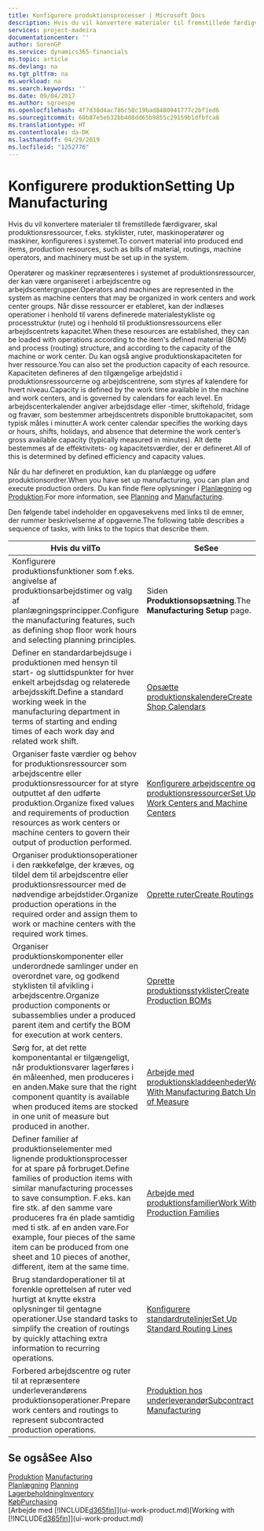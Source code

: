 ```yaml
---
title: Konfigurere produktionsprocesser | Microsoft Docs
description: Hvis du vil konvertere materialer til fremstillede færdigvarer, skal produktionsressourcer, f.eks. styklister, ruter, maskinoperatører og maskiner, konfigureres i systemet.
services: project-madeira
documentationcenter: ''
author: SorenGP
ms.service: dynamics365-financials
ms.topic: article
ms.devlang: na
ms.tgt_pltfrm: na
ms.workload: na
ms.search.keywords: ''
ms.date: 09/04/2017
ms.author: sgroespe
ms.openlocfilehash: 4f7d38d4ac786c58c19bad8480941777c2bf1ed6
ms.sourcegitcommit: 60b87e5eb32bb408dd65b9855c29159b1dfbfca8
ms.translationtype: HT
ms.contentlocale: da-DK
ms.lasthandoff: 04/29/2019
ms.locfileid: "1252776"
---
```

# <a name="setting-up-manufacturing"></a><span data-ttu-id="19a35-103">Konfigurere produktion</span><span class="sxs-lookup"><span data-stu-id="19a35-103">Setting Up Manufacturing</span></span>
<span data-ttu-id="19a35-104">Hvis du vil konvertere materialer til fremstillede færdigvarer, skal produktionsressourcer, f.eks. styklister, ruter, maskinoperatører og maskiner, konfigureres i systemet.</span><span class="sxs-lookup"><span data-stu-id="19a35-104">To convert material into produced end items, production resources, such as bills of material, routings, machine operators, and machinery must be set up in the system.</span></span>

<span data-ttu-id="19a35-105">Operatører og maskiner repræsenteres i systemet af produktionsressourcer, der kan være organiseret i arbejdscentre og arbejdscentergrupper.</span><span class="sxs-lookup"><span data-stu-id="19a35-105">Operators and machines are represented in the system as machine centers that may be organized in work centers and work center groups.</span></span> <span data-ttu-id="19a35-106">Når disse ressourcer er etableret, kan der indlæses operationer i henhold til varens definerede materialestykliste og processtruktur (rute) og i henhold til produktionsressourcens eller arbejdscentrets kapacitet.</span><span class="sxs-lookup"><span data-stu-id="19a35-106">When these resources are established, they can be loaded with operations according to the item's defined material (BOM) and process (routing) structure, and according to the capacity of the machine or work center.</span></span> <span data-ttu-id="19a35-107">Du kan også angive produktionskapaciteten for hver ressource.</span><span class="sxs-lookup"><span data-stu-id="19a35-107">You can also set the production capacity of each resource.</span></span> <span data-ttu-id="19a35-108">Kapaciteten defineres af den tilgængelige arbejdstid i produktionsressourcerne og arbejdscentrene, som styres af kalendere for hvert niveau.</span><span class="sxs-lookup"><span data-stu-id="19a35-108">Capacity is defined by the work time available in the machine and work centers, and is governed by calendars for each level.</span></span> <span data-ttu-id="19a35-109">En arbejdscenterkalender angiver arbejdsdage eller -timer, skiftehold, fridage og fravær, som bestemmer arbejdscentrets disponible bruttokapacitet, som typisk måles i minutter.</span><span class="sxs-lookup"><span data-stu-id="19a35-109">A work center calendar specifies the working days or hours, shifts, holidays, and absence that determine the work center’s gross available capacity (typically measured in minutes).</span></span> <span data-ttu-id="19a35-110">Alt dette bestemmes af de effektivitets- og kapacitetsværdier, der er defineret.</span><span class="sxs-lookup"><span data-stu-id="19a35-110">All of this is determined by defined efficiency and capacity values.</span></span>  

<span data-ttu-id="19a35-111">Når du har defineret en produktion, kan du planlægge og udføre produktionsordrer.</span><span class="sxs-lookup"><span data-stu-id="19a35-111">When you have set up manufacturing, you can plan and execute production orders.</span></span> <span data-ttu-id="19a35-112">Du kan finde flere oplysninger i [Planlægning](production-planning.md) og [Produktion](production-manage-manufacturing.md).</span><span class="sxs-lookup"><span data-stu-id="19a35-112">For more information, see [Planning](production-planning.md) and [Manufacturing](production-manage-manufacturing.md).</span></span>  

 <span data-ttu-id="19a35-113">Den følgende tabel indeholder en opgavesekvens med links til de emner, der rummer beskrivelserne af opgaverne.</span><span class="sxs-lookup"><span data-stu-id="19a35-113">The following table describes a sequence of tasks, with links to the topics that describe them.</span></span>   

|<span data-ttu-id="19a35-114">**Hvis du vil**</span><span class="sxs-lookup"><span data-stu-id="19a35-114">**To**</span></span>|<span data-ttu-id="19a35-115">**Se**</span><span class="sxs-lookup"><span data-stu-id="19a35-115">**See**</span></span>|  
|------------|-------------|  
|<span data-ttu-id="19a35-116">Konfigurere produktionsfunktioner som f.eks. angivelse af produktionsarbejdstimer og valg af planlægningsprincipper.</span><span class="sxs-lookup"><span data-stu-id="19a35-116">Configure the manufacturing features, such as defining shop floor work hours and selecting planning principles.</span></span>|<span data-ttu-id="19a35-117">Siden **Produktionsopsætning**.</span><span class="sxs-lookup"><span data-stu-id="19a35-117">The **Manufacturing Setup** page.</span></span>|  
|<span data-ttu-id="19a35-118">Definer en standardarbejdsuge i produktionen med hensyn til start- og sluttidspunkter for hver enkelt arbejdsdag og relaterede arbejdsskift.</span><span class="sxs-lookup"><span data-stu-id="19a35-118">Define a standard working week in the manufacturing department in terms of starting and ending times of each work day and related work shift.</span></span>|[<span data-ttu-id="19a35-119">Opsætte produktionskalendere</span><span class="sxs-lookup"><span data-stu-id="19a35-119">Create Shop Calendars</span></span>](production-how-to-create-work-center-calendars.md)|  
|<span data-ttu-id="19a35-120">Organiser faste værdier og behov for produktionsressourcer som arbejdscentre eller produktionsressourcer for at styre outputtet af den udførte produktion.</span><span class="sxs-lookup"><span data-stu-id="19a35-120">Organize fixed values and requirements of production resources as work centers or machine centers to govern their output of production performed.</span></span>|[<span data-ttu-id="19a35-121">Konfigurere arbejdscentre og produktionsressourcer</span><span class="sxs-lookup"><span data-stu-id="19a35-121">Set Up Work Centers and Machine Centers</span></span>](production-how-to-set-up-work-and-machine-centers.md)|
|<span data-ttu-id="19a35-122">Organiser produktionsoperationer i den rækkefølge, der kræves, og tildel dem til arbejdscentre eller produktionsressourcer med de nødvendige arbejdstider.</span><span class="sxs-lookup"><span data-stu-id="19a35-122">Organize production operations in the required order and assign them to work or machine centers with the required work times.</span></span>|[<span data-ttu-id="19a35-123">Oprette ruter</span><span class="sxs-lookup"><span data-stu-id="19a35-123">Create Routings</span></span>](production-how-to-create-routings.md)|
|<span data-ttu-id="19a35-124">Organiser produktionskomponenter eller underordnede samlinger under en overordnet vare, og godkend styklisten til afvikling i arbejdscentre.</span><span class="sxs-lookup"><span data-stu-id="19a35-124">Organize production components or subassemblies under a produced parent item and certify the BOM for execution at work centers.</span></span>|[<span data-ttu-id="19a35-125">Oprette produktionsstyklister</span><span class="sxs-lookup"><span data-stu-id="19a35-125">Create Production BOMs</span></span>](production-how-to-create-production-boms.md)|
|<span data-ttu-id="19a35-126">Sørg for, at det rette komponentantal er tilgængeligt, når produktionsvarer lagerføres i én måleenhed, men produceres i en anden.</span><span class="sxs-lookup"><span data-stu-id="19a35-126">Make sure that the right component quantity is available when produced items are stocked in one unit of measure but produced in another.</span></span>|[<span data-ttu-id="19a35-127">Arbejde med produktionskladdeenheder</span><span class="sxs-lookup"><span data-stu-id="19a35-127">Work With Manufacturing Batch Units of Measure</span></span>](production-how-to-use-the-manufacturing-batch-unit-of-measure.md)|  
|<span data-ttu-id="19a35-128">Definer familier af produktionselementer med lignende produktionsprocesser for at spare på forbruget.</span><span class="sxs-lookup"><span data-stu-id="19a35-128">Define families of production items with similar manufacturing processes to save consumption.</span></span> <span data-ttu-id="19a35-129">F.eks. kan fire stk. af den samme vare produceres fra én plade samtidig med ti stk. af en anden vare.</span><span class="sxs-lookup"><span data-stu-id="19a35-129">For example, four pieces of the same item can be produced from one sheet and 10 pieces of another, different, item at the same time.</span></span>|[<span data-ttu-id="19a35-130">Arbejde med produktionsfamilier</span><span class="sxs-lookup"><span data-stu-id="19a35-130">Work With Production Families</span></span>](production-how-work-family.md)|
|<span data-ttu-id="19a35-131">Brug standardoperationer til at forenkle oprettelsen af ruter ved hurtigt at knytte ekstra oplysninger til gentagne operationer.</span><span class="sxs-lookup"><span data-stu-id="19a35-131">Use standard tasks to simplify the creation of routings by quickly attaching extra information to recurring operations.</span></span>|[<span data-ttu-id="19a35-132">Konfigurere standardrutelinjer</span><span class="sxs-lookup"><span data-stu-id="19a35-132">Set Up Standard Routing Lines</span></span>](production-how-set-up-standard-routing-lines.md)|  
|<span data-ttu-id="19a35-133">Forbered arbejdscentre og ruter til at repræsentere underleverandørens produktionsoperationer.</span><span class="sxs-lookup"><span data-stu-id="19a35-133">Prepare work centers and routings to represent subcontracted production operations.</span></span>|[<span data-ttu-id="19a35-134">Produktion hos underleverandør</span><span class="sxs-lookup"><span data-stu-id="19a35-134">Subcontract Manufacturing</span></span>](production-how-to-subcontract-manufacturing.md)|  

## <a name="see-also"></a><span data-ttu-id="19a35-135">Se også</span><span class="sxs-lookup"><span data-stu-id="19a35-135">See Also</span></span>
<span data-ttu-id="19a35-136">[Produktion](production-manage-manufacturing.md)  </span><span class="sxs-lookup"><span data-stu-id="19a35-136">[Manufacturing](production-manage-manufacturing.md)  </span></span>  
<span data-ttu-id="19a35-137">[Planlægning](production-planning.md) </span><span class="sxs-lookup"><span data-stu-id="19a35-137">[Planning](production-planning.md) </span></span>  
[<span data-ttu-id="19a35-138">Lagerbeholdning</span><span class="sxs-lookup"><span data-stu-id="19a35-138">Inventory</span></span>](inventory-manage-inventory.md)  
[<span data-ttu-id="19a35-139">Køb</span><span class="sxs-lookup"><span data-stu-id="19a35-139">Purchasing</span></span>](purchasing-manage-purchasing.md)  
<span data-ttu-id="19a35-140">[Arbejde med [!INCLUDE[d365fin](includes/d365fin_md.md)]](ui-work-product.md)</span><span class="sxs-lookup"><span data-stu-id="19a35-140">[Working with [!INCLUDE[d365fin](includes/d365fin_md.md)]](ui-work-product.md)</span></span>

